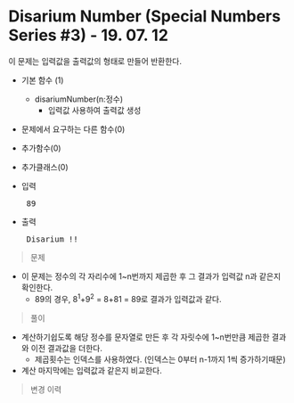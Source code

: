 # Disarium Number (Special Numbers Series #3) - 19. 07. 12

이 문제는 입력값을 출력값의 형태로 만들어 반환한다.

- 기본 함수 (1)
  - disariumNumber(n:정수)
    - 입력값 사용하여 출력값 생성
- 문제에서 요구하는 다른 함수(0)
- 추가함수(0) 
- 추가클래스(0)


- 입력
  <pre> 89 </pre>
 
- 출력
  <pre> Disarium !! </pre>

> 문제
  - 이 문제는 정수의 각 자리수에 1~n번까지 제곱한 후 그 결과가 입력값 n과 같은지 확인한다.
    - 89의 경우, 8<sup>1</sup>+9<sup>2</sup> = 8+81 = 89로 결과가 입력값과 같다.

> 풀이
  - 계산하기쉽도록 해당 정수를 문자열로 만든 후 각 자릿수에 1~n번만큼 제곱한 결과와 이전 결과값을 더한다.
    - 제곱횟수는 인덱스를 사용하였다. (인덱스는 0부터 n-1까지 1씩 증가하기때문)
  - 계산 마지막에는 입력값과 같은지 비교한다.
  

>변경 이력

